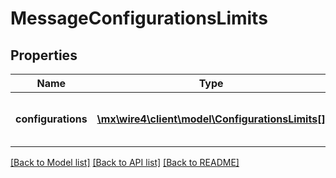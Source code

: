 # MessageConfigurationsLimits

## Properties
Name | Type | Description | Notes
------------ | ------------- | ------------- | -------------
**configurations** | [**\mx\wire4\client\model\ConfigurationsLimits[]**](ConfigurationsLimits.md) | Lista de configuraciones pertenecientes al contrato | [optional] 

[[Back to Model list]](../../README.md#documentation-for-models) [[Back to API list]](../../README.md#documentation-for-api-endpoints) [[Back to README]](../../README.md)

